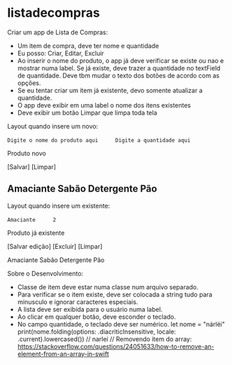 # listadecompras

Criar um app de Lista de Compras:

- Um item de compra, deve ter nome e quantidade
- Eu posso: Criar, Editar, Excluir
- Ao inserir o nome do produto, o app já deve verificar se existe ou nao e mostrar numa label. 
  Se já existe, deve trazer a quantidade no textField de quantidade.
  Deve tbm mudar o texto dos botões de acordo com as opções.
- Se eu tentar criar um item já existente, devo somente atualizar a quantidade.
- O app deve exibir em uma label o nome dos itens existentes
- Deve exibir um botão Limpar que limpa toda tela


Layout quando insere um novo:


`Digite o nome do produto aqui     `
`Digite a quantidade aqui          `


Produto novo

[Salvar] [Limpar]

Amaciante
Sabão
Detergente
Pão
---------------------------------------


Layout quando insere um existente:


`Amaciante     `
`2             `


Produto já existente

[Salvar edição] [Excluir] [Limpar]


Amaciante
Sabão
Detergente
Pão


Sobre o Desenvolvimento:

- Classe de item deve estar numa classe num arquivo separado.
- Para verificar se o item existe, deve ser colocada a string tudo para minusculo e ignorar caracteres especiais.
- A lista deve ser exibida para o usuário numa label.
- Ao clicar em qualquer botão, deve esconder o teclado.
- No campo quantidade, o teclado deve ser numérico.
let nome = "nárléi"
print(nome.folding(options: .diacriticInsensitive, locale: .current).lowercased()) // narlei
// Removendo item do array:
https://stackoverflow.com/questions/24051633/how-to-remove-an-element-from-an-array-in-swift
